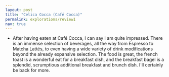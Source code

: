 ```yaml
---
layout: post
title: "Celica Cocca (Café Cocca)"
permalink: explorations/review1
nav: true
---
```


- After having eaten at Café Cocca, I can say I am quite impressed. There is an immense selection of beverages, all the way from Espresso to Matcha Lattés, to even having a wide variety of drink modifications beyond the already expansive selection. The food is great, the french toast is a wonderful eat for a breakfast dish, and the breakfast bagel is a splendid, scrumptious additional breakfast and brunch dish. I'll certainly be back for more.

